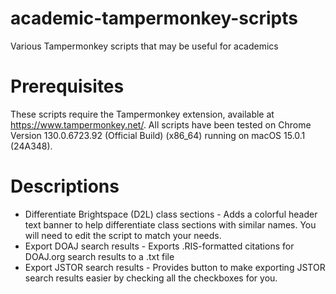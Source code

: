 # academic-tampermonkey-scripts
Various Tampermonkey scripts that may be useful for academics

# Prerequisites
These scripts require the Tampermonkey extension, available at https://www.tampermonkey.net/.
All scripts have been tested on Chrome Version 130.0.6723.92 (Official Build) (x86_64) running on macOS 15.0.1 (24A348).

# Descriptions
* Differentiate Brightspace (D2L) class sections - Adds a colorful header text banner to help differentiate class sections with similar names. You will need to edit the script to match your needs.
* Export DOAJ search results - Exports .RIS-formatted citations for DOAJ.org search results to a .txt file
* Export JSTOR search results - Provides button to make exporting JSTOR search results easier by checking all the checkboxes for you.
